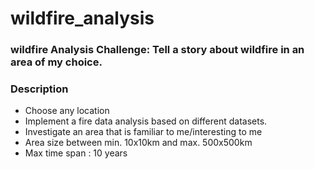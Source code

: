 # wildfire_analysis

### wildfire Analysis Challenge: Tell a story about wildfire in an area of my choice.

### Description
* Choose any location
* Implement a fire data analysis based on different datasets.
* Investigate an area that is familiar to me/interesting to me
* Area size between min. 10x10km and max. 500x500km
* Max time span : 10 years

